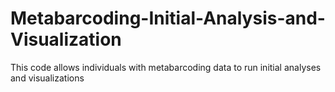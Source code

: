 # Metabarcoding-Initial-Analysis-and-Visualization
This code allows individuals with metabarcoding data to run initial analyses and visualizations
